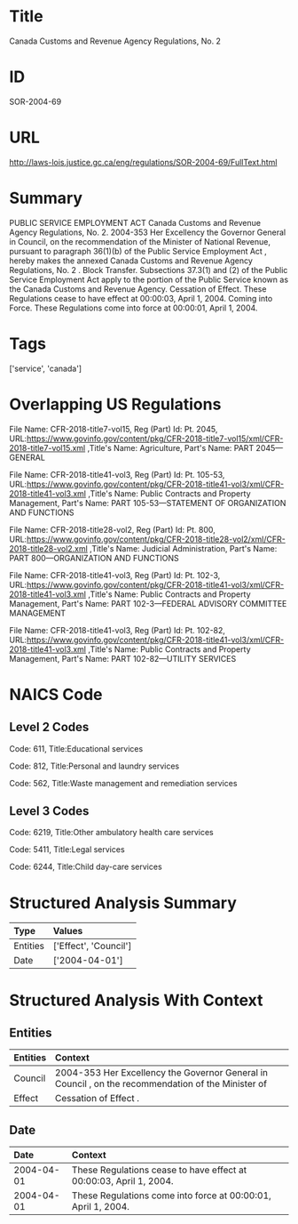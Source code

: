 # Title
Canada Customs and Revenue Agency Regulations, No. 2


# ID
SOR-2004-69

# URL
http://laws-lois.justice.gc.ca/eng/regulations/SOR-2004-69/FullText.html


# Summary
PUBLIC SERVICE EMPLOYMENT ACT Canada Customs and Revenue Agency Regulations, No. 2.
2004-353 Her Excellency the Governor General in Council, on the recommendation of the Minister of National Revenue, pursuant to paragraph 36(1)(b) of the  Public Service Employment Act , hereby makes the annexed  Canada Customs and Revenue Agency Regulations, No. 2 .
Block Transfer.
Subsections 37.3(1) and (2) of the  Public Service Employment Act  apply to the portion of the Public Service known as the Canada Customs and Revenue Agency.
Cessation of Effect.
These Regulations cease to have effect at 00:00:03, April 1, 2004.
Coming into Force.
These Regulations come into force at 00:00:01, April 1, 2004.


# Tags
['service', 'canada']


# Overlapping US Regulations
File Name: CFR-2018-title7-vol15, Reg (Part) Id: Pt. 2045, URL:https://www.govinfo.gov/content/pkg/CFR-2018-title7-vol15/xml/CFR-2018-title7-vol15.xml
,Title's Name: Agriculture, Part's Name: PART 2045—GENERAL

File Name: CFR-2018-title41-vol3, Reg (Part) Id: Pt. 105-53, URL:https://www.govinfo.gov/content/pkg/CFR-2018-title41-vol3/xml/CFR-2018-title41-vol3.xml
,Title's Name: Public Contracts and Property Management, Part's Name: PART 105-53—STATEMENT OF ORGANIZATION AND FUNCTIONS

File Name: CFR-2018-title28-vol2, Reg (Part) Id: Pt. 800, URL:https://www.govinfo.gov/content/pkg/CFR-2018-title28-vol2/xml/CFR-2018-title28-vol2.xml
,Title's Name: Judicial Administration, Part's Name: PART 800—ORGANIZATION AND FUNCTIONS

File Name: CFR-2018-title41-vol3, Reg (Part) Id: Pt. 102-3, URL:https://www.govinfo.gov/content/pkg/CFR-2018-title41-vol3/xml/CFR-2018-title41-vol3.xml
,Title's Name: Public Contracts and Property Management, Part's Name: PART 102-3—FEDERAL ADVISORY COMMITTEE MANAGEMENT

File Name: CFR-2018-title41-vol3, Reg (Part) Id: Pt. 102-82, URL:https://www.govinfo.gov/content/pkg/CFR-2018-title41-vol3/xml/CFR-2018-title41-vol3.xml
,Title's Name: Public Contracts and Property Management, Part's Name: PART 102-82—UTILITY SERVICES




# NAICS Code
## Level 2 Codes
Code: 611, Title:Educational services

Code: 812, Title:Personal and laundry services

Code: 562, Title:Waste management and remediation services




## Level 3 Codes
Code: 6219, Title:Other ambulatory health care services

Code: 5411, Title:Legal services

Code: 6244, Title:Child day-care services







# Structured Analysis Summary
| Type     | Values                |
|:---------|:----------------------|
| Entities | ['Effect', 'Council'] |
| Date     | ['2004-04-01']        |


# Structured Analysis With Context
 


## Entities
| Entities   | Context                                                                                             |
|:-----------|:----------------------------------------------------------------------------------------------------|
| Council    | 2004-353 Her Excellency the Governor General in  Council , on the recommendation of the Minister of |
| Effect     | Cessation of  Effect .                                                                              |


## Date
| Date       | Context                                                            |
|:-----------|:-------------------------------------------------------------------|
| 2004-04-01 | These Regulations cease to have effect at 00:00:03, April 1, 2004. |
| 2004-04-01 | These Regulations come into force at 00:00:01, April 1, 2004.      |


